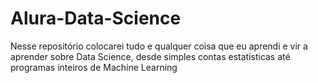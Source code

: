 # Alura-Data-Science
 Nesse repositório colocarei tudo e qualquer coisa que eu aprendi e vir a aprender sobre Data Science, desde simples contas estatísticas até programas inteiros de Machine Learning
